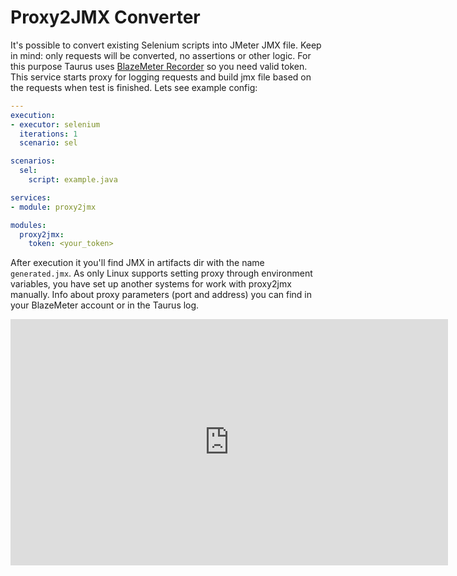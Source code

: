 # Proxy2JMX Converter

It's possible to convert existing Selenium scripts into JMeter JMX file. Keep in mind: only requests will be converted, no assertions or other logic. 
For this purpose Taurus uses [BlazeMeter Recorder](https://guide.blazemeter.com/hc/en-us/articles/207420545-BlazeMeter-Recorder-Mobile-Recorder-) so you need valid token. This service starts proxy for logging requests and build jmx file based on the requests when test is finished. Lets see example config:
```yaml
---
execution:
- executor: selenium
  iterations: 1
  scenario: sel

scenarios:
  sel:
    script: example.java

services:
- module: proxy2jmx

modules:
  proxy2jmx:
    token: <your_token>

```

After execution it you'll find JMX in artifacts dir with the name `generated.jmx`.
As only Linux supports setting proxy through environment variables, you have set up another systems for work with proxy2jmx manually. Info about proxy parameters (port and address) you can find in your BlazeMeter account or in the Taurus log. 

<iframe width="700" height="394" src="https://www.youtube.com/embed/zuZkCHW259U" frameborder="0" allowfullscreen></iframe>
